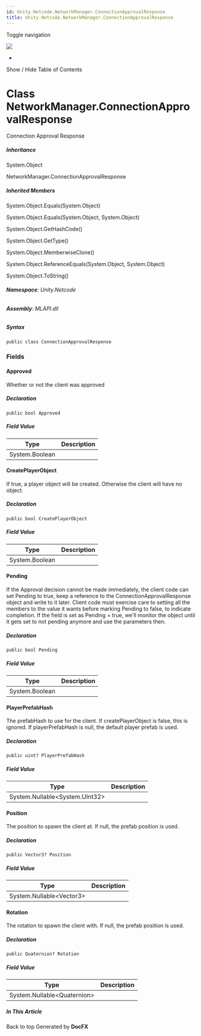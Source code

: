 ```yaml
---
id: Unity.Netcode.NetworkManager.ConnectionApprovalResponse
title: Unity.Netcode.NetworkManager.ConnectionApprovalResponse
---
```


<div id="wrapper">

<div>

<div class="container">

<div class="navbar-header">

Toggle navigation

<img src="../logo.svg" id="logo" class="svg" />

</div>

<div id="navbar" class="collapse navbar-collapse">

<div class="form-group">

</div>

</div>

</div>

<div class="subnav navbar navbar-default">

<div id="breadcrumb" class="container hide-when-search">

-   

</div>

</div>

</div>

<div class="container body-content hide-when-search" role="main">

<div class="sidenav hide-when-search">

Show / Hide Table of Contents

<div id="sidetoggle" class="sidetoggle collapse">

<div id="sidetoc">

</div>

</div>

</div>

<div class="article row grid-right">

<div class="col-md-10">

# Class NetworkManager.ConnectionApprovalResponse

<div class="markdown level0 summary">

Connection Approval Response

</div>

<div class="markdown level0 conceptual">

</div>

<div class="inheritance">

##### Inheritance

<div class="level0">

System.Object

</div>

<div class="level1">

NetworkManager.ConnectionApprovalResponse

</div>

</div>

<div class="inheritedMembers">

##### Inherited Members

<div>

System.Object.Equals(System.Object)

</div>

<div>

System.Object.Equals(System.Object, System.Object)

</div>

<div>

System.Object.GetHashCode()

</div>

<div>

System.Object.GetType()

</div>

<div>

System.Object.MemberwiseClone()

</div>

<div>

System.Object.ReferenceEquals(System.Object, System.Object)

</div>

<div>

System.Object.ToString()

</div>

</div>

###### **Namespace**: Unity.Netcode

###### **Assembly**: MLAPI.dll

##### Syntax

<div class="codewrapper">

``` lang-csharp
public class ConnectionApprovalResponse
```

</div>

### Fields

#### Approved

<div class="markdown level1 summary">

Whether or not the client was approved

</div>

<div class="markdown level1 conceptual">

</div>

##### Declaration

<div class="codewrapper">

``` lang-csharp
public bool Approved
```

</div>

##### Field Value

| Type           | Description |
|----------------|-------------|
| System.Boolean |             |

#### CreatePlayerObject

<div class="markdown level1 summary">

If true, a player object will be created. Otherwise the client will have
no object.

</div>

<div class="markdown level1 conceptual">

</div>

##### Declaration

<div class="codewrapper">

``` lang-csharp
public bool CreatePlayerObject
```

</div>

##### Field Value

| Type           | Description |
|----------------|-------------|
| System.Boolean |             |

#### Pending

<div class="markdown level1 summary">

If the Approval decision cannot be made immediately, the client code can
set Pending to true, keep a reference to the ConnectionApprovalResponse
object and write to it later. Client code must exercise care to setting
all the members to the value it wants before marking Pending to false,
to indicate completion. If the field is set as Pending = true, we'll
monitor the object until it gets set to not pending anymore and use the
parameters then.

</div>

<div class="markdown level1 conceptual">

</div>

##### Declaration

<div class="codewrapper">

``` lang-csharp
public bool Pending
```

</div>

##### Field Value

| Type           | Description |
|----------------|-------------|
| System.Boolean |             |

#### PlayerPrefabHash

<div class="markdown level1 summary">

The prefabHash to use for the client. If createPlayerObject is false,
this is ignored. If playerPrefabHash is null, the default player prefab
is used.

</div>

<div class="markdown level1 conceptual">

</div>

##### Declaration

<div class="codewrapper">

``` lang-csharp
public uint? PlayerPrefabHash
```

</div>

##### Field Value

| Type                             | Description |
|----------------------------------|-------------|
| System.Nullable\<System.UInt32\> |             |

#### Position

<div class="markdown level1 summary">

The position to spawn the client at. If null, the prefab position is
used.

</div>

<div class="markdown level1 conceptual">

</div>

##### Declaration

<div class="codewrapper">

``` lang-csharp
public Vector3? Position
```

</div>

##### Field Value

| Type                       | Description |
|----------------------------|-------------|
| System.Nullable\<Vector3\> |             |

#### Rotation

<div class="markdown level1 summary">

The rotation to spawn the client with. If null, the prefab position is
used.

</div>

<div class="markdown level1 conceptual">

</div>

##### Declaration

<div class="codewrapper">

``` lang-csharp
public Quaternion? Rotation
```

</div>

##### Field Value

| Type                          | Description |
|-------------------------------|-------------|
| System.Nullable\<Quaternion\> |             |

</div>

<div class="hidden-sm col-md-2" role="complementary">

<div class="sideaffix">

<div class="contribution">

</div>

##### In This Article

<div>

</div>

</div>

</div>

</div>

</div>

<div class="grad-bottom">

</div>

<div class="footer">

<div class="container">

Back to top Generated by **DocFX**

</div>

</div>

</div>
